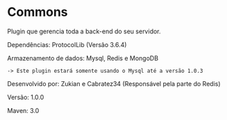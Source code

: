 # Commons

Plugin que gerencia toda a back-end do seu servidor.

Dependências: ProtocolLib (Versão 3.6.4)

Armazenamento de dados: Mysql, Redis e MongoDB

    -> Este plugin estará somente usando o Mysql até a versão 1.0.3


Desenvolvido por: Zukian e Cabratez34 (Responsável pela parte do Redis)

Versão: 1.0.0

Maven: 3.0
